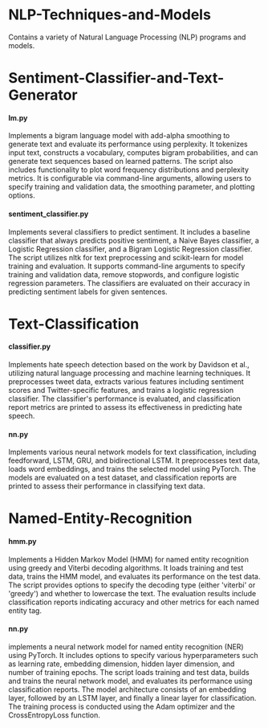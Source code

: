 # NLP-Techniques-and-Models
Contains a variety of Natural Language Processing (NLP) programs and models.

# Sentiment-Classifier-and-Text-Generator
#### lm.py
Implements a bigram language model with add-alpha smoothing to generate text and evaluate its performance using perplexity. It tokenizes input text, constructs a vocabulary, computes bigram probabilities, and can generate text sequences based on learned patterns. The script also includes functionality to plot word frequency distributions and perplexity metrics. It is configurable via command-line arguments, allowing users to specify training and validation data, the smoothing parameter, and plotting options.
#### sentiment_classifier.py
Implements several classifiers to predict sentiment. It includes a baseline classifier that always predicts positive sentiment, a Naive Bayes classifier, a Logistic Regression classifier, and a Bigram Logistic Regression classifier. The script utilizes nltk for text preprocessing and scikit-learn for model training and evaluation. It supports command-line arguments to specify training and validation data, remove stopwords, and configure logistic regression parameters. The classifiers are evaluated on their accuracy in predicting sentiment labels for given sentences.

# Text-Classification
#### classifier.py
Implements hate speech detection based on the work by Davidson et al., utilizing natural language processing and machine learning techniques. It preprocesses tweet data, extracts various features including sentiment scores and Twitter-specific features, and trains a logistic regression classifier. The classifier's performance is evaluated, and classification report metrics are printed to assess its effectiveness in predicting hate speech.

#### nn.py
Implements various neural network models for text classification, including feedforward, LSTM, GRU, and bidirectional LSTM. It preprocesses text data, loads word embeddings, and trains the selected model using PyTorch. The models are evaluated on a test dataset, and classification reports are printed to assess their performance in classifying text data.

# Named-Entity-Recognition
#### hmm.py
Implements a Hidden Markov Model (HMM) for named entity recognition using greedy and Viterbi decoding algorithms. It loads training and test data, trains the HMM model, and evaluates its performance on the test data. The script provides options to specify the decoding type (either 'viterbi' or 'greedy') and whether to lowercase the text. The evaluation results include classification reports indicating accuracy and other metrics for each named entity tag.

#### nn.py
implements a neural network model for named entity recognition (NER) using PyTorch. It includes options to specify various hyperparameters such as learning rate, embedding dimension, hidden layer dimension, and number of training epochs. The script loads training and test data, builds and trains the neural network model, and evaluates its performance using classification reports. The model architecture consists of an embedding layer, followed by an LSTM layer, and finally a linear layer for classification. The training process is conducted using the Adam optimizer and the CrossEntropyLoss function.
